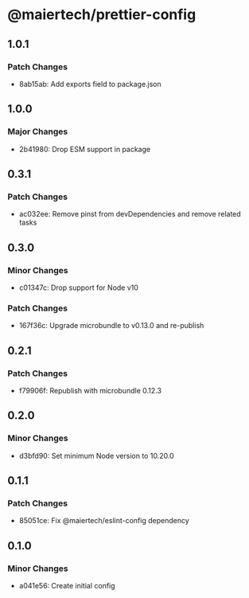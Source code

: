 # @maiertech/prettier-config

## 1.0.1

### Patch Changes

- 8ab15ab: Add exports field to package.json

## 1.0.0

### Major Changes

- 2b41980: Drop ESM support in package

## 0.3.1

### Patch Changes

- ac032ee: Remove pinst from devDependencies and remove related tasks

## 0.3.0

### Minor Changes

- c01347c: Drop support for Node v10

### Patch Changes

- 167f36c: Upgrade microbundle to v0.13.0 and re-publish

## 0.2.1

### Patch Changes

- f79906f: Republish with microbundle 0.12.3

## 0.2.0

### Minor Changes

- d3bfd90: Set minimum Node version to 10.20.0

## 0.1.1

### Patch Changes

- 85051ce: Fix @maiertech/eslint-config dependency

## 0.1.0

### Minor Changes

- a041e56: Create initial config
